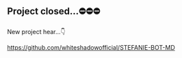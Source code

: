 ## Project closed...⛔⛔⛔

New project hear...👇

https://github.com/whiteshadowofficial/STEFANIE-BOT-MD
